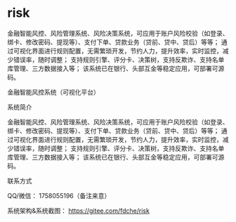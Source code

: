 # risk
金融智能风控、风险管理系统、风险决策系统，可应用于账户风险校验（如登录、绑卡、修改密码、提现等）、支付下单、贷款业务（贷前、贷中、贷后）等等； 通过可视化界面进行规则配置，无需繁琐开发，节约人力，提升效率，实时监控，减少错误率，随时调整； 支持规则引擎、评分卡、决策树，支持反欺诈、支持名单库管理、三方数据接入等； 该系统已在银行、头部互金等稳定应用，可部署可源码。


金融智能风控系统（可视化平台）

系统简介

金融智能风控、风险管理系统、风险决策系统，可应用于账户风险校验（如登录、绑卡、修改密码、提现等）、支付下单、贷款业务（贷前、贷中、贷后）等等； 通过可视化界面进行规则配置，无需繁琐开发，节约人力，提升效率，实时监控，减少错误率，随时调整； 支持规则引擎、评分卡、决策树，支持反欺诈、支持名单库管理、三方数据接入等； 该系统已在银行、头部互金等稳定应用，可部署可源码。

联系方式

QQ/微信： 1758055196（备注来意）

系统架构&系统截图：
https://gitee.com/fdche/risk
